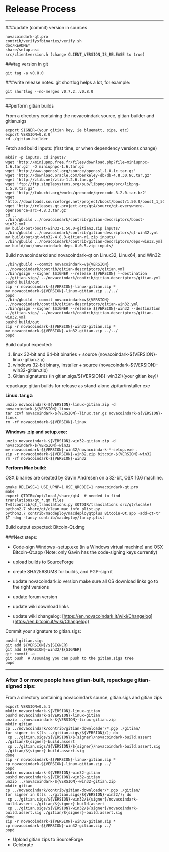 Release Process
====================

* * *

###update (commit) version in sources


	novacoindark-qt.pro
	contrib/verifysfbinaries/verify.sh
	doc/README*
	share/setup.nsi
	src/clientversion.h (change CLIENT_VERSION_IS_RELEASE to true)

###tag version in git

	git tag -a v0.8.0

###write release notes. git shortlog helps a lot, for example:

	git shortlog --no-merges v0.7.2..v0.8.0

* * *

##perform gitian builds

 From a directory containing the novacoindark source, gitian-builder and gitian.sigs
  
	export SIGNER=(your gitian key, ie bluematt, sipa, etc)
	export VERSION=0.8.0
	cd ./gitian-builder

 Fetch and build inputs: (first time, or when dependency versions change)

	mkdir -p inputs; cd inputs/
	wget 'http://miniupnp.free.fr/files/download.php?file=miniupnpc-1.6.tar.gz' -O miniupnpc-1.6.tar.gz
	wget 'http://www.openssl.org/source/openssl-1.0.1c.tar.gz'
	wget 'http://download.oracle.com/berkeley-db/db-4.8.30.NC.tar.gz'
	wget 'http://zlib.net/zlib-1.2.6.tar.gz'
	wget 'ftp://ftp.simplesystems.org/pub/libpng/png/src/libpng-1.5.9.tar.gz'
	wget 'http://fukuchi.org/works/qrencode/qrencode-3.2.0.tar.bz2'
	wget 'http://downloads.sourceforge.net/project/boost/boost/1.50.0/boost_1_50_0.tar.bz2'
	wget 'http://releases.qt-project.org/qt4/source/qt-everywhere-opensource-src-4.8.3.tar.gz'
	cd ..
	./bin/gbuild ../novacoindark/contrib/gitian-descriptors/boost-win32.yml
	mv build/out/boost-win32-1.50.0-gitian2.zip inputs/
	./bin/gbuild ../novacoindark/contrib/gitian-descriptors/qt-win32.yml
	mv build/out/qt-win32-4.8.3-gitian-r1.zip inputs/
	./bin/gbuild ../novacoindark/contrib/gitian-descriptors/deps-win32.yml
	mv build/out/novacoindark-deps-0.0.5.zip inputs/

 Build novacoindarkd and novacoindark-qt on Linux32, Linux64, and Win32:
  
	./bin/gbuild --commit novacoindark=v${VERSION} ../novacoindark/contrib/gitian-descriptors/gitian.yml
	./bin/gsign --signer $SIGNER --release ${VERSION} --destination ../gitian.sigs/ ../novacoindark/contrib/gitian-descriptors/gitian.yml
	pushd build/out
	zip -r novacoindark-${VERSION}-linux-gitian.zip *
	mv novacoindark-${VERSION}-linux-gitian.zip ../../
	popd
	./bin/gbuild --commit novacoindark=v${VERSION} ../novacoindark/contrib/gitian-descriptors/gitian-win32.yml
	./bin/gsign --signer $SIGNER --release ${VERSION}-win32 --destination ../gitian.sigs/ ../novacoindark/contrib/gitian-descriptors/gitian-win32.yml
	pushd build/out
	zip -r novacoindark-${VERSION}-win32-gitian.zip *
	mv novacoindark-${VERSION}-win32-gitian.zip ../../
	popd

  Build output expected:

  1. linux 32-bit and 64-bit binaries + source (novacoindark-${VERSION}-linux-gitian.zip)
  2. windows 32-bit binary, installer + source (novacoindark-${VERSION}-win32-gitian.zip)
  3. Gitian signatures (in gitian.sigs/${VERSION}[-win32]/(your gitian key)/

repackage gitian builds for release as stand-alone zip/tar/installer exe

**Linux .tar.gz:**

	unzip novacoindark-${VERSION}-linux-gitian.zip -d novacoindark-${VERSION}-linux
	tar czvf novacoindark-${VERSION}-linux.tar.gz novacoindark-${VERSION}-linux
	rm -rf novacoindark-${VERSION}-linux

**Windows .zip and setup.exe:**

	unzip novacoindark-${VERSION}-win32-gitian.zip -d novacoindark-${VERSION}-win32
	mv novacoindark-${VERSION}-win32/novacoindark-*-setup.exe .
	zip -r novacoindark-${VERSION}-win32.zip bitcoin-${VERSION}-win32
	rm -rf novacoindark-${VERSION}-win32

**Perform Mac build:**

  OSX binaries are created by Gavin Andresen on a 32-bit, OSX 10.6 machine.

	qmake RELEASE=1 USE_UPNP=1 USE_QRCODE=1 novacoindark-qt.pro
	make
	export QTDIR=/opt/local/share/qt4  # needed to find translations/qt_*.qm files
	T=$(contrib/qt_translations.py $QTDIR/translations src/qt/locale)
	python2.7 share/qt/clean_mac_info_plist.py
	python2.7 contrib/macdeploy/macdeployqtplus Bitcoin-Qt.app -add-qt-tr $T -dmg -fancy contrib/macdeploy/fancy.plist

 Build output expected: Bitcoin-Qt.dmg

###Next steps:

* Code-sign Windows -setup.exe (in a Windows virtual machine) and
  OSX Bitcoin-Qt.app (Note: only Gavin has the code-signing keys currently)

* upload builds to SourceForge

* create SHA256SUMS for builds, and PGP-sign it

* update novacoindark.io version
  make sure all OS download links go to the right versions

* update forum version

* update wiki download links

* update wiki changelog: [https://en.novacoindark.it/wiki/Changelog](https://en.bitcoin.it/wiki/Changelog)

Commit your signature to gitian.sigs:

	pushd gitian.sigs
	git add ${VERSION}/${SIGNER}
	git add ${VERSION}-win32/${SIGNER}
	git commit -a
	git push  # Assuming you can push to the gitian.sigs tree
	popd

-------------------------------------------------------------------------

### After 3 or more people have gitian-built, repackage gitian-signed zips:

From a directory containing novacoindark source, gitian.sigs and gitian zips

	export VERSION=0.5.1
	mkdir novacoindark-${VERSION}-linux-gitian
	pushd novacoindark-${VERSION}-linux-gitian
	unzip ../novacoindark-${VERSION}-linux-gitian.zip
	mkdir gitian
	cp ../novacoindark/contrib/gitian-downloader/*.pgp ./gitian/
	for signer in $(ls ../gitian.sigs/${VERSION}/); do
	 cp ../gitian.sigs/${VERSION}/${signer}/novacoindark-build.assert ./gitian/${signer}-build.assert
	 cp ../gitian.sigs/${VERSION}/${signer}/novacoindark-build.assert.sig ./gitian/${signer}-build.assert.sig
	done
	zip -r novacoindark-${VERSION}-linux-gitian.zip *
	cp novacoindark-${VERSION}-linux-gitian.zip ../
	popd
	mkdir novacoindark-${VERSION}-win32-gitian
	pushd novacoindark-${VERSION}-win32-gitian
	unzip ../novacoindark-${VERSION}-win32-gitian.zip
	mkdir gitian
	cp ../novacoindark/contrib/gitian-downloader/*.pgp ./gitian/
	for signer in $(ls ../gitian.sigs/${VERSION}-win32/); do
	 cp ../gitian.sigs/${VERSION}-win32/${signer}/novacoindark-build.assert ./gitian/${signer}-build.assert
	 cp ../gitian.sigs/${VERSION}-win32/${signer}/novacoindark-build.assert.sig ./gitian/${signer}-build.assert.sig
	done
	zip -r novacoindark-${VERSION}-win32-gitian.zip *
	cp novacoindark-${VERSION}-win32-gitian.zip ../
	popd

- Upload gitian zips to SourceForge
- Celebrate 
